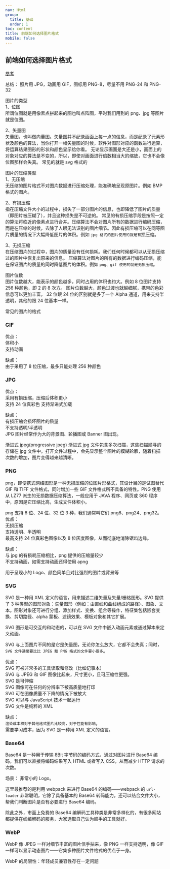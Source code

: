 ```yaml
---
nav: Html
group:
  title: 基础
  order: 1
toc: content
title: 前端如何选择图片格式
mobile: false
---
```


## 前端如何选择图片格式

<a target="_blank" href="https://fe.ecool.fun/topic/55ba9331-1165-4b0e-baba-dc9a6378a8fb?orderBy=updateTime&order=desc&tagId=12">参考</a>

总结： 照片用 JPG，动画用 GIF，图标用 PNG-8，尽量不用 PNG-24 和 PNG-32

图片的类型  
1、位图  
所谓位图就是用像素点拼起来的图也叫点阵图，平时我们用到的 png、jpg 等图片就是位图。

2、矢量图  
矢量图，也叫做向量图。矢量图并不纪录画面上每一点的信息，而是纪录了元素形状及颜色的算法，当你打开一幅矢量图的时候，软件对图形对应的函数进行运算，将运算结果图形的形状和颜色显示给你看。
无论显示画面是大还是小，画面上的对象对应的算法是不变的，所以，即使对画面进行倍数相当大的缩放，它也不会像位图那样会失真。
常见的就是 svg 格式的

图片的压缩类型  
1、无压缩  
无压缩的图片格式不对图片数据进行压缩处理，能准确地呈现原图片。例如 BMP 格式的图片。

2、有损压缩  
指在压缩文件大小的过程中，损失了一部分图片的信息，也即降低了图片的质量（即图片被压糊了），并且这种损失是不可逆的。
常见的有损压缩手段是按照一定的算法将临近的像素点进行合并。压缩算法不会对图片所有的数据进行编码压缩，而是在压缩的时候，去除了人眼无法识别的图片细节。因此有损压缩可以在同等图片质量的情况下大幅降低图片的体积。例如 `jpg 格式的图片使用的就是有`损压缩。

3、无损压缩  
在压缩图片的过程中，图片的质量没有任何损耗。我们任何时候都可以从无损压缩过的图片中恢复出原来的信息。
压缩算法对图片的所有的数据进行编码压缩，能在保证图片的质量的同时降低图片的体积。例如 `png、gif 使用的就是无损压缩`。

图片位数  
图片位数越大，能表示的颜色越多，同时占用的体积也约大。例如 8 位图片支持 256 种颜色，即 2 的 8 次方。
图片位数越大，颜色过渡也就越细腻，携带的色彩信息可以更加丰富。
32 位跟 24 位的区别就是多了一个 Alpha 通道，用来支持半透明，其他的跟 24 位基本一样。

常见的图片的格式

### GIF

优点：  
体积小  
支持动画

缺点：  
由于采用了 8 位压缩，最多只能处理 256 种颜色

### JPG

优点：  
采用有损压缩，压缩后体积更小  
支持 24 位真彩色
支持渐进式加载

缺点：  
有损压缩会损坏图片的质量  
不支持透明/半透明  
JPG 图片经常作为大的背景图、轮播图或 Banner 图出现。

渐进式 jpeg(progressive jpeg)
渐进式 jpg 文件包含多次扫描，这些扫描顺寻的存储在 jpg 文件中。打开文件过程中，会先显示整个图片的模糊轮廓，随着扫描次数的增加，图片变得越来越清晰。

### PNG

png，即便携式网络图形是一种无损压缩的位图片形格式，其设计目的是试图替代 GIF 和 TIFF 文件格式，同时增加一些 GIF 文件格式所不具备的特性。PNG 使用从 LZ77 派生的无损数据压缩算法，一般应用于 JAVA 程序、网页或 S60 程序中，原因是它压缩比高，生成文件体积小。

png 支持 8 位、24 位、32 位 3 种，我们通常叫它们 png8、png24、png32。  
优点：  
无损压缩  
支持透明、半透明  
最高支持 24 位真彩色图像以及 8 位灰度图像，从而彻底地消除锯齿边缘。

缺点：  
与 jpg 的有损耗压缩相比，png 提供的压缩量较少  
不支持动画，如需支持动画还得使用 apng

用于呈现小的 Logo、颜色简单且对比强烈的图片或背景等

### SVG

SVG 是一种用 XML 定义的语言，用来描述二维矢量及矢量/栅格图形。SVG 提供了 3 种类型的图形对象：矢量图形（例如：由直线和曲线组成的路径）、图象、文本。图形对象还可进行分组、添加样式、变换、组合等操作，特征集包括嵌套变换、剪切路径、alpha 蒙板、滤镜效果、模板对象和其它扩展。

SVG 图形是可交互的和动态的，可以在 SVG 文件中嵌入动画元素或通过脚本来定义动画。

SVG 与上面图片不同的是它是矢量图，无论你怎么放大，它都不会失真；同时，`SVG 文件通常要比比 JPEG 和 PNG 格式的文件要小很多`。

优点：  
SVG 可被非常多的工具读取和修改（比如记事本）  
SVG 与 JPEG 和 GIF 图像比起来，尺寸更小，且可压缩性更强。  
SVG 是可伸缩  
SVG 图像可在任何的分辨率下被高质量地打印  
SVG 可在图像质量不下降的情况下被放大  
SVG 可以与 JavaScript 技术一起运行  
SVG 文件是纯粹的 XML

缺点：  
`渲染成本相对于其他格式图片比较高，对于性能有影响`。  
需要学习成本，因为 SVG 是一种用 XML 定义的语言。

### Base64

Base64 是一种用于传输 8Bit 字节码的编码方式，通过对图片进行 Base64 编码，我们可以直接将编码结果写入 HTML 或者写入 CSS，从而减少 HTTP 请求的次数。

场景： 非常小的 Logo。

这里最推荐的是利用 webpack 来进行 Base64 的编码——webpack 的 `url-loader` 非常聪明，它除了具备基本的 Base64 转码能力，还可以结合文件大小，帮我们判断图片是否有必要进行 Base64 编码。

除此之外，市面上免费的 Base64 编解码工具种类是非常多样化的，有很多网站都提供在线编解码的服务，大家选取自己认为顺手的工具就好。

### WebP

WebP 像 JPEG 一样对细节丰富的图片信手拈来，像 PNG 一样支持透明，像 GIF 一样可以显示动态图片——它集多种图片文件格式的优点于一身。

WebP 的局限性：年轻成员兼容性存在一定问题
